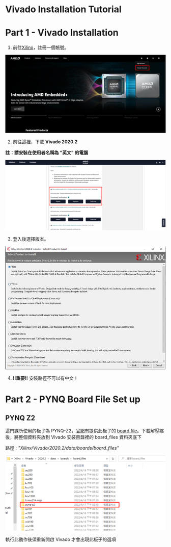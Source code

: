 Vivado Installation Tutorial
============================

# Part 1 - Vivado Installation

1. 前往[Xilinx](https://www.xilinx.com/)，註冊一個帳號。

![Create an Account](images/account.png)

2. 前往[這裡](https://www.xilinx.com/support/download.html)，下載 **Vivado 2020.2**

  **註：請安裝在使用者名稱為 "英文" 的電腦**

![Download](images/download.png)

3. 登入後選擇版本。

![Edition](images/vitis.png)

4. **!!重要!!** 安裝路徑不可以有中文！

# Part 2 - PYNQ Board File Set up

## PYNQ Z2

這門課所使用的板子為 PYNQ-Z2，[官網](https://www.tul.com.tw/)有提供此板子的 [board file](https://dpoauwgwqsy2x.cloudfront.net/Download/pynq-z2.zip)。下載解壓縮後，將整個資料夾放到 Vivado 安裝目錄裡的 board_files 資料夾底下   

路徑 : _"Xilinx/Vivado/2020.2/data/boards/board_files"_

![pynqz2_board_file](images/pynqz2_board_file.png)

執行此動作後須重新開啟 Vivado 才會出現此板子的選項
